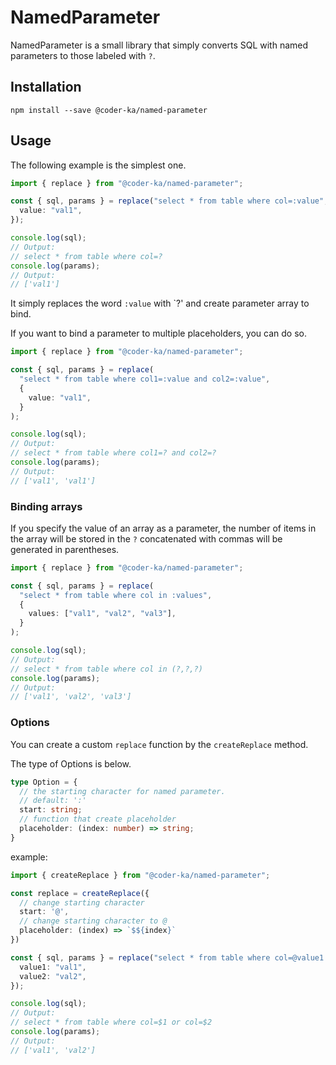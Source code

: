 # NamedParameter

NamedParameter is a small library that simply converts SQL with named parameters to those labeled with `?`.

## Installation

```
npm install --save @coder-ka/named-parameter
```

## Usage

The following example is the simplest one.

```typescript
import { replace } from "@coder-ka/named-parameter";

const { sql, params } = replace("select * from table where col=:value", {
  value: "val1",
});

console.log(sql);
// Output:
// select * from table where col=?
console.log(params);
// Output:
// ['val1']
```

It simply replaces the word `:value` with `?' and create parameter array to bind.

If you want to bind a parameter to multiple placeholders, you can do so.

```typescript
import { replace } from "@coder-ka/named-parameter";

const { sql, params } = replace(
  "select * from table where col1=:value and col2=:value",
  {
    value: "val1",
  }
);

console.log(sql);
// Output:
// select * from table where col1=? and col2=?
console.log(params);
// Output:
// ['val1', 'val1']
```

### Binding arrays

If you specify the value of an array as a parameter, the number of items in the array will be stored in the `?` concatenated with commas will be generated in parentheses.

```typescript
import { replace } from "@coder-ka/named-parameter";

const { sql, params } = replace(
  "select * from table where col in :values",
  {
    values: ["val1", "val2", "val3"],
  }
);

console.log(sql);
// Output:
// select * from table where col in (?,?,?)
console.log(params);
// Output:
// ['val1', 'val2', 'val3']
```

### Options

You can create a custom `replace` function by the `createReplace` method.

The type of Options is below.

```typescript
type Option = {
  // the starting character for named parameter.
  // default: ':'
  start: string;
  // function that create placeholder
  placeholder: (index: number) => string;
}
```

example:

```typescript
import { createReplace } from "@coder-ka/named-parameter";

const replace = createReplace({
  // change starting character
  start: '@',
  // change starting character to @
  placeholder: (index) => `$${index}`
})

const { sql, params } = replace("select * from table where col=@value1 or col=@value2", {
  value1: "val1",
  value2: "val2",
});

console.log(sql);
// Output:
// select * from table where col=$1 or col=$2
console.log(params);
// Output:
// ['val1', 'val2']
```
